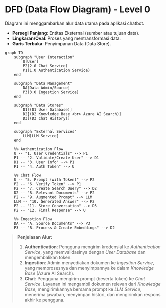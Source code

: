 # DFD (Data Flow Diagram) - Level 0

Diagram ini menggambarkan alur data utama pada aplikasi chatbot.

- **Persegi Panjang**: Entitas Eksternal (sumber atau tujuan data).
- **Lingkaran/Oval**: Proses yang mentransformasi data.
- **Garis Terbuka**: Penyimpanan Data (Data Store).

```mermaid
graph TD
    subgraph "User Interaction"
        U[User]
        P2(2.0 Chat Service)
        P1(1.0 Authentication Service)
    end

    subgraph "Data Management"
        DA[Data Admin/Source]
        P3(3.0 Ingestion Service)
    end

    subgraph "Data Stores"
        D1[(D1 User Database)]
        D2[(D2 Knowledge Base <br> Azure AI Search)]
        D3[(D3 Chat History)]
    end

    subgraph "External Services"
        LLM[LLM Service]
    end

    %% Authentication Flow
    U -- "1. User Credentials" --> P1
    P1 -- "2. Validate/Create User" --> D1
    D1 -- "3. User Info" --> P1
    P1 -- "4. Auth Token" --> U

    %% Chat Flow
    U -- "5. Prompt (with Token)" --> P2
    P2 -- "6. Verify Token" --> P1
    P2 -- "7. Create Search Query" --> D2
    D2 -- "8. Relevant Documents" --> P2
    P2 -- "9. Augmented Prompt" --> LLM
    LLM -- "10. Generated Answer" --> P2
    P2 -- "11. Store Conversation" --> D3
    P2 -- "12. Final Response" --> U

    %% Ingestion Flow
    DA -- "A. Source Documents" --> P3
    P3 -- "B. Process & Create Embeddings" --> D2
```
> **Penjelasan Alur:**
> 1.  **Authentication**: Pengguna mengirim kredensial ke *Authentication Service*, yang memvalidasinya dengan *User Database* dan mengembalikan token.
> 2.  **Ingestion**: Admin menyediakan dokumen ke *Ingestion Service*, yang memprosesnya dan menyimpannya ke dalam *Knowledge Base* (Azure AI Search).
> 3.  **Chat**: Pengguna mengirim prompt (beserta token) ke *Chat Service*. Layanan ini mengambil dokumen relevan dari *Knowledge Base*, mengirimkannya bersama prompt ke *LLM Service*, menerima jawaban, menyimpan histori, dan mengirimkan respons akhir ke pengguna.
